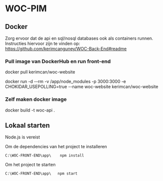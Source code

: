 # WOC-PIM

## Docker
Zorg ervoor dat de api en sql/nosql databases ook als containers runnen.
Instructies hiervoor zijn te vinden op:
https://github.com/kerimcanguney/WOC-Back-End#readme

### Pull image van DockerHub en run front-end 
docker pull kerimcan/woc-website

docker run -d --rm -v /app/node_modules -p 3000:3000 -e CHOKIDAR_USEPOLLING=true --name woc-website kerimcan/woc-website

### Zelf maken docker image
docker build -t woc-api .

## Lokaal starten

Node.js is vereist

Om de dependencies van het project te installeren

```
C:\WOC-FRONT-END\app\    npm install
```

Om het project te starten
```
C:\WOC-FRONT-END\app\   npm start
```